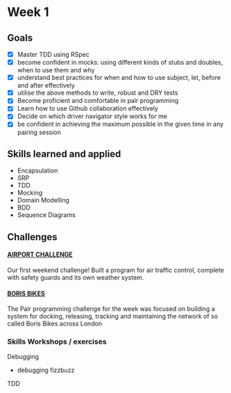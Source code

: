 # Week 1

## Goals
- [x] Master TDD using RSpec
- [x] become confident in mocks: using different kinds of stubs and doubles, when to use them and why
- [x] understand best practices for when and how to use subject, let, before and after effectively
- [x] utilise the above methods to write, robust and DRY tests
- [x] Become proficient and comfortable in pair programming
- [x] Learn how to use Github collaboration effectively
- [x] Decide on which driver navigator style works for me
- [x] be confident in achieving the maximum possible in the given time in any pairing session

## Skills learned and applied

- Encapsulation
- SRP
- TDD
- Mocking
- Domain Modelling
- BDD
- Sequence Diagrams

## Challenges

#### [AIRPORT CHALLENGE](https://github.com/AJ8GH/airport_challenge)

Our first weekend challenge! Built a program for air traffic control, complete with safety guards and its own weather system.

#### [BORIS BIKES](https://github.com/AJ8GH/boris-bikes)

The Pair programming challenge for the week was focused on building a system for docking, releasing, tracking and maintaining the network of so called Boris Bikes across London

### Skills Workshops / exercises

Debugging
- debugging fizzbuzz

TDD

